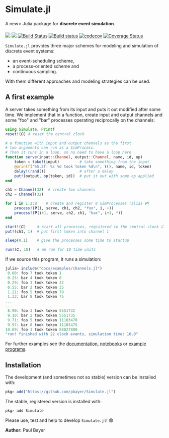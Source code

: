 # Simulate.jl

A new⭐ Julia package for **discrete event simulation**.

[![](https://img.shields.io/badge/docs-stable-blue.svg)](https://pkg.julialang.org/docs/Simulate)
[![](https://img.shields.io/badge/docs-dev-blue.svg)](https://pbayer.github.io/Simulate.jl/dev)
[![Build Status](https://travis-ci.com/pbayer/Simulate.jl.svg?branch=master)](https://travis-ci.com/pbayer/Simulate.jl)
[![Build status](https://ci.appveyor.com/api/projects/status/p5trstrte9il7rm1/branch/master?svg=true)](https://ci.appveyor.com/project/pbayer/simulate-jl-ueug1/branch/master)
[![codecov](https://codecov.io/gh/pbayer/Simulate.jl/branch/master/graph/badge.svg)](https://codecov.io/gh/pbayer/Simulate.jl)
[![Coverage Status](https://coveralls.io/repos/github/pbayer/Simulate.jl/badge.svg?branch=master&service=github)](https://coveralls.io/github/pbayer/Simulate.jl?branch=master)

`Simulate.jl` provides three major schemes for modeling and simulation of discrete event systems:

- an event-scheduling scheme,
- a process-oriented scheme and
- continuous sampling.

With them different approaches and modeling strategies can be used.

## A first example

A server takes something from its input and puts it out modified after some time. We implement that in a function, create input and output channels and some "foo" and "bar" processes operating reciprocally on the channels:  

```julia
using Simulate, Printf
reset!(𝐶) # reset the central clock

# a function with input and output channels as the first
# two arguments can run as a SimProcess.
# Then it runs in a loop, so no need to have a loop here
function serve(input::Channel, output::Channel, name, id, op)
    token = take!(input)         # take something from the input
    @printf("%5.2f: %s %d took token %d\n", τ(), name, id, token)
    delay!(rand())               # after a delay
    put!(output, op(token, id))  # put it out with some op applied
end

ch1 = Channel(32)  # create two channels
ch2 = Channel(32)

for i in 1:2:8    # create and register 8 SimProcesses (alias 𝐏)
    process!(𝐏(i, serve, ch1, ch2, "foo", i, +))
    process!(𝐏(i+1, serve, ch2, ch1, "bar", i+1, *))
end

start!(𝐶)     # start all processes, registered to the central clock 𝐶
put!(ch1, 1)  # put first token into channel 1

sleep(0.1)    # give the processes some time to startup

run!(𝐶, 10)   # an run for 10 time units
```

If we source this program, it runs a simulation:

```julia
julia> include("docs/examples/channels.jl")
 0.00: foo 7 took token 1
 0.25: bar 4 took token 8
 0.29: foo 3 took token 32
 0.55: bar 2 took token 35
 1.21: foo 5 took token 70
 1.33: bar 8 took token 75
...
...
 8.90: foo 3 took token 5551732
 9.10: bar 2 took token 5551735
 9.71: foo 5 took token 11103470
 9.97: bar 8 took token 11103475
10.09: foo 1 took token 88827800
"run! finished with 22 clock events, simulation time: 10.0"
```

For further examples see the [documentation](https://pbayer.github.io/Simulate.jl/dev),  [notebooks](https://github.com/pbayer/Simulate.jl/tree/master/docs/notebooks) or [example programs](https://github.com/pbayer/Simulate.jl/tree/master/docs/examples).

## Installation

The development (and sometimes not so stable) version can be installed with:

```julia
pkg> add("https://github.com/pbayer/Simulate.jl")
```

The stable, registered version is installed with:

```julia
pkg> add Simulate
```

Please use, test and help to develop `Simulate.jl`! 😄

**Author:** Paul Bayer
